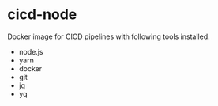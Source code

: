 # cicd-node

Docker image for CICD pipelines with following tools installed:

- node.js
- yarn
- docker
- git
- jq
- yq
